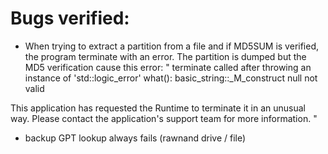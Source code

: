 # Bugs verified:

* When trying to extract a partition from a file and if MD5SUM is verified, the program terminate with an error. The partition is dumped but the MD5 verification cause this error:
"
terminate called after throwing an instance of 'std::logic_error'
  what():  basic_string::_M_construct null not valid

This application has requested the Runtime to terminate it in an unusual way.
Please contact the application's support team for more information.
"
* backup GPT lookup always fails (rawnand drive / file)
